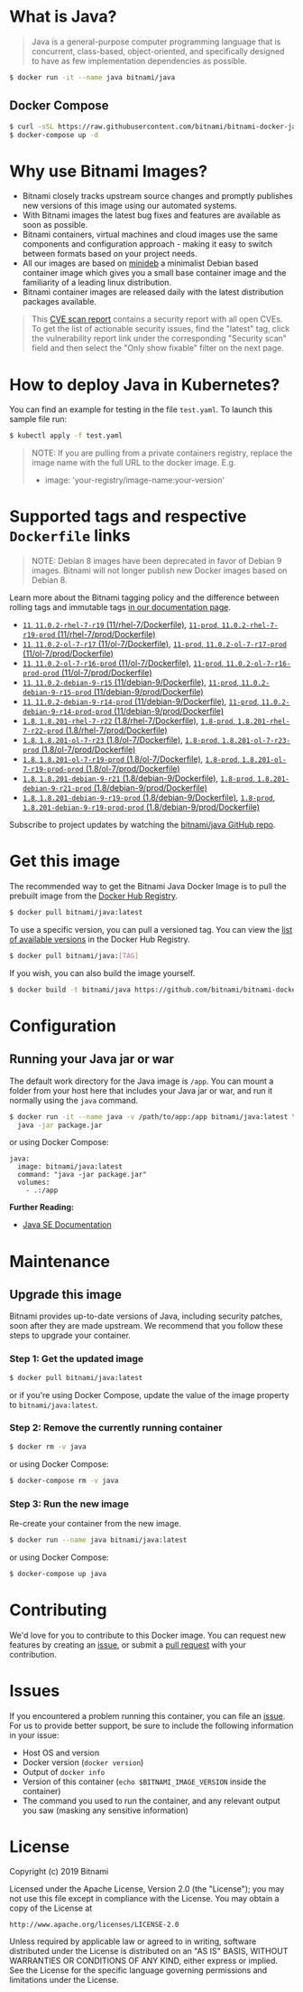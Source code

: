 # What is Java?

> Java is a general-purpose computer programming language that is concurrent, class-based, object-oriented, and specifically designed to have as few implementation dependencies as possible.

```bash
$ docker run -it --name java bitnami/java
```

## Docker Compose

```bash
$ curl -sSL https://raw.githubusercontent.com/bitnami/bitnami-docker-java/master/docker-compose.yml > docker-compose.yml
$ docker-compose up -d
```

# Why use Bitnami Images?

* Bitnami closely tracks upstream source changes and promptly publishes new versions of this image using our automated systems.
* With Bitnami images the latest bug fixes and features are available as soon as possible.
* Bitnami containers, virtual machines and cloud images use the same components and configuration approach - making it easy to switch between formats based on your project needs.
* All our images are based on [minideb](https://github.com/bitnami/minideb) a minimalist Debian based container image which gives you a small base container image and the familiarity of a leading linux distribution.
* Bitnami container images are released daily with the latest distribution packages available.


> This [CVE scan report](https://quay.io/repository/bitnami/java?tab=tags) contains a security report with all open CVEs. To get the list of actionable security issues, find the "latest" tag, click the vulnerability report link under the corresponding "Security scan" field and then select the "Only show fixable" filter on the next page.

# How to deploy Java in Kubernetes?

You can find an example for testing in the file `test.yaml`. To launch this sample file run:

```bash
$ kubectl apply -f test.yaml
```

> NOTE: If you are pulling from a private containers registry, replace the image name with the full URL to the docker image. E.g.
>
> - image: 'your-registry/image-name:your-version'

# Supported tags and respective `Dockerfile` links

> NOTE: Debian 8 images have been deprecated in favor of Debian 9 images. Bitnami will not longer publish new Docker images based on Debian 8.

Learn more about the Bitnami tagging policy and the difference between rolling tags and immutable tags [in our documentation page](https://docs.bitnami.com/containers/how-to/understand-rolling-tags-containers/).


- [`11`, `11.0.2-rhel-7-r19` (11/rhel-7/Dockerfile)](https://github.com/bitnami/bitnami-docker-java/blob/11.0.2-rhel-7-r19/11/rhel-7/Dockerfile), [`11-prod`, `11.0.2-rhel-7-r19-prod` (11/rhel-7/prod/Dockerfile)](https://github.com/bitnami/bitnami-docker-java/blob/11.0.2-rhel-7-r19/11/rhel-7/prod/Dockerfile)
- [`11`, `11.0.2-ol-7-r17` (11/ol-7/Dockerfile)](https://github.com/bitnami/bitnami-docker-java/blob/11.0.2-ol-7-r17/11/ol-7/Dockerfile), [`11-prod`, `11.0.2-ol-7-r17-prod` (11/ol-7/prod/Dockerfile)](https://github.com/bitnami/bitnami-docker-java/blob/11.0.2-ol-7-r17/11/ol-7/prod/Dockerfile)
- [`11`, `11.0.2-ol-7-r16-prod` (11/ol-7/Dockerfile)](https://github.com/bitnami/bitnami-docker-java/blob/11.0.2-ol-7-r16-prod/11/ol-7/Dockerfile), [`11-prod`, `11.0.2-ol-7-r16-prod-prod` (11/ol-7/prod/Dockerfile)](https://github.com/bitnami/bitnami-docker-java/blob/11.0.2-ol-7-r16-prod/11/ol-7/prod/Dockerfile)
- [`11`, `11.0.2-debian-9-r15` (11/debian-9/Dockerfile)](https://github.com/bitnami/bitnami-docker-java/blob/11.0.2-debian-9-r15/11/debian-9/Dockerfile), [`11-prod`, `11.0.2-debian-9-r15-prod` (11/debian-9/prod/Dockerfile)](https://github.com/bitnami/bitnami-docker-java/blob/11.0.2-debian-9-r15/11/debian-9/prod/Dockerfile)
- [`11`, `11.0.2-debian-9-r14-prod` (11/debian-9/Dockerfile)](https://github.com/bitnami/bitnami-docker-java/blob/11.0.2-debian-9-r14-prod/11/debian-9/Dockerfile), [`11-prod`, `11.0.2-debian-9-r14-prod-prod` (11/debian-9/prod/Dockerfile)](https://github.com/bitnami/bitnami-docker-java/blob/11.0.2-debian-9-r14-prod/11/debian-9/prod/Dockerfile)
- [`1.8`, `1.8.201-rhel-7-r22` (1.8/rhel-7/Dockerfile)](https://github.com/bitnami/bitnami-docker-java/blob/1.8.201-rhel-7-r22/1.8/rhel-7/Dockerfile), [`1.8-prod`, `1.8.201-rhel-7-r22-prod` (1.8/rhel-7/prod/Dockerfile)](https://github.com/bitnami/bitnami-docker-java/blob/1.8.201-rhel-7-r22/1.8/rhel-7/prod/Dockerfile)
- [`1.8`, `1.8.201-ol-7-r23` (1.8/ol-7/Dockerfile)](https://github.com/bitnami/bitnami-docker-java/blob/1.8.201-ol-7-r23/1.8/ol-7/Dockerfile), [`1.8-prod`, `1.8.201-ol-7-r23-prod` (1.8/ol-7/prod/Dockerfile)](https://github.com/bitnami/bitnami-docker-java/blob/1.8.201-ol-7-r23/1.8/ol-7/prod/Dockerfile)
- [`1.8`, `1.8.201-ol-7-r19-prod` (1.8/ol-7/Dockerfile)](https://github.com/bitnami/bitnami-docker-java/blob/1.8.201-ol-7-r19-prod/1.8/ol-7/Dockerfile), [`1.8-prod`, `1.8.201-ol-7-r19-prod-prod` (1.8/ol-7/prod/Dockerfile)](https://github.com/bitnami/bitnami-docker-java/blob/1.8.201-ol-7-r19-prod/1.8/ol-7/prod/Dockerfile)
- [`1.8`, `1.8.201-debian-9-r21` (1.8/debian-9/Dockerfile)](https://github.com/bitnami/bitnami-docker-java/blob/1.8.201-debian-9-r21/1.8/debian-9/Dockerfile), [`1.8-prod`, `1.8.201-debian-9-r21-prod` (1.8/debian-9/prod/Dockerfile)](https://github.com/bitnami/bitnami-docker-java/blob/1.8.201-debian-9-r21/1.8/debian-9/prod/Dockerfile)
- [`1.8`, `1.8.201-debian-9-r19-prod` (1.8/debian-9/Dockerfile)](https://github.com/bitnami/bitnami-docker-java/blob/1.8.201-debian-9-r19-prod/1.8/debian-9/Dockerfile), [`1.8-prod`, `1.8.201-debian-9-r19-prod-prod` (1.8/debian-9/prod/Dockerfile)](https://github.com/bitnami/bitnami-docker-java/blob/1.8.201-debian-9-r19-prod/1.8/debian-9/prod/Dockerfile)

Subscribe to project updates by watching the [bitnami/java GitHub repo](https://github.com/bitnami/bitnami-docker-java).

# Get this image

The recommended way to get the Bitnami Java Docker Image is to pull the prebuilt image from the [Docker Hub Registry](https://hub.docker.com/r/bitnami/java).

```bash
$ docker pull bitnami/java:latest
```

To use a specific version, you can pull a versioned tag. You can view the [list of available versions](https://hub.docker.com/r/bitnami/java/tags/) in the Docker Hub Registry.

```bash
$ docker pull bitnami/java:[TAG]
```

If you wish, you can also build the image yourself.

```bash
$ docker build -t bitnami/java https://github.com/bitnami/bitnami-docker-java.git
```

# Configuration

## Running your Java jar or war

The default work directory for the Java image is `/app`. You can mount a folder from your host here that includes your Java jar or war, and run it normally using the `java` command.

```bash
$ docker run -it --name java -v /path/to/app:/app bitnami/java:latest \
  java -jar package.jar
```

or using Docker Compose:

```
java:
  image: bitnami/java:latest
  command: "java -jar package.jar"
  volumes:
    - .:/app
```

**Further Reading:**

  - [Java SE Documentation](https://docs.oracle.com/javase/8/docs/api/)

# Maintenance

## Upgrade this image

Bitnami provides up-to-date versions of Java, including security patches, soon after they are made upstream. We recommend that you follow these steps to upgrade your container.

### Step 1: Get the updated image

```bash
$ docker pull bitnami/java:latest
```

or if you're using Docker Compose, update the value of the image property to `bitnami/java:latest`.

### Step 2: Remove the currently running container

```bash
$ docker rm -v java
```

or using Docker Compose:

```bash
$ docker-compose rm -v java
```

### Step 3: Run the new image

Re-create your container from the new image.

```bash
$ docker run --name java bitnami/java:latest
```

or using Docker Compose:

```bash
$ docker-compose up java
```

# Contributing

We'd love for you to contribute to this Docker image. You can request new features by creating an [issue](https://github.com/bitnami/bitnami-docker-java/issues), or submit a [pull request](https://github.com/bitnami/bitnami-docker-java/pulls) with your contribution.

# Issues

If you encountered a problem running this container, you can file an [issue](https://github.com/bitnami/bitnami-docker-java/issues). For us to provide better support, be sure to include the following information in your issue:

- Host OS and version
- Docker version (`docker version`)
- Output of `docker info`
- Version of this container (`echo $BITNAMI_IMAGE_VERSION` inside the container)
- The command you used to run the container, and any relevant output you saw (masking any sensitive
information)

# License

Copyright (c) 2019 Bitnami

Licensed under the Apache License, Version 2.0 (the "License");
you may not use this file except in compliance with the License.
You may obtain a copy of the License at

    http://www.apache.org/licenses/LICENSE-2.0

Unless required by applicable law or agreed to in writing, software
distributed under the License is distributed on an "AS IS" BASIS,
WITHOUT WARRANTIES OR CONDITIONS OF ANY KIND, either express or implied.
See the License for the specific language governing permissions and
limitations under the License.
